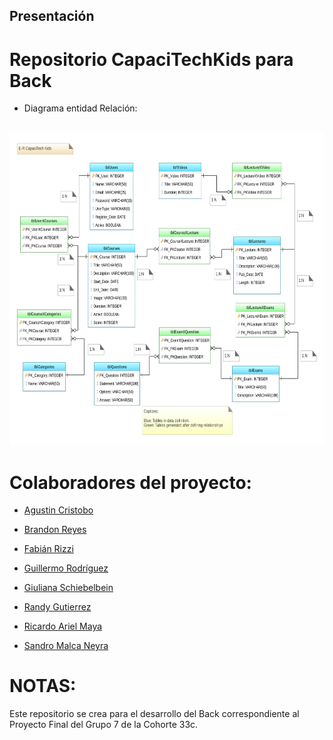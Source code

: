 
## Presentación

# Repositorio CapaciTechKids para Back

* Diagrama entidad Relación:
<br/>
    <img  src='./img/E-R Diagram CapaciTech Kids Ver 01.svg' height='500px' width='1000px'>
<br/>




# Colaboradores del proyecto:

* [Agustin Cristobo](https://github.com/Fr33yr)

* [Brandon Reyes](https://github.com/Brareyesb15)

* [Fabián Rizzi](https://github.com/Fabian-Rizzi)

* [Guillermo Rodríguez](https://github.com/MemoRodz)

* [Giuliana Schiebelbein](https://github.com/Giudessch)

* [Randy Gutierrez](https://github.com/Randyvangz)

* [Ricardo Ariel Maya](https://github.com/Rickymayita)

* [Sandro Malca Neyra](https://github.com/SandroMalca)




# NOTAS:

Este repositorio se crea para el desarrollo del Back correspondiente al Proyecto Final del Grupo 7 de la Cohorte 33c.